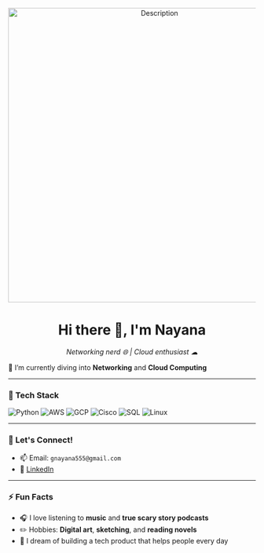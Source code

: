 <p align="center"><img src="https://i.pinimg.com/736x/8e/3c/4e/8e3c4e858347d55dcd8a6676f1f94574.jpg" alt="Description" width="600"/></p>

<h1 align="center">Hi there 👋, I'm Nayana</h1>
<p align="center">
  <em> Networking nerd 🌐 | Cloud enthusiast ☁ </em>
</p>


🔭 I’m currently diving into **Networking** and **Cloud Computing** 

---

### 🧰 Tech Stack

![Python](https://img.shields.io/badge/Python-3776AB?style=for-the-badge&logo=python&logoColor=white)
![AWS](https://img.shields.io/badge/AWS-232F3E?style=for-the-badge&logo=amazon-aws&logoColor=white)
![GCP](https://img.shields.io/badge/GCP-4285F4?style=for-the-badge&logo=google-cloud&logoColor=white)
![Cisco](https://img.shields.io/badge/Cisco-1BA0D7?style=for-the-badge&logo=cisco&logoColor=white)
![SQL](https://img.shields.io/badge/SQL-4479A1?style=for-the-badge&logo=postgresql&logoColor=white)
![Linux](https://img.shields.io/badge/Linux-FCC624?style=for-the-badge&logo=linux&logoColor=black)

---

### 💬 Let's Connect!

- 📫 Email: `gnayana555@gmail.com`
- 💼 [LinkedIn](https://www.linkedin.com/in/nayana-g-18b62b159)

---

### ⚡ Fun Facts

- 🎧 I love listening to **music** and **true scary story podcasts**
- ✏️ Hobbies: **Digital art**, **sketching**, and **reading novels**
- 🚀 I dream of building a tech product that helps people every day


